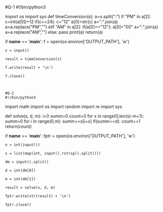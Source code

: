 #Q-1
#!/bin/python3

import os
import sys
def timeConversion(s):
    a=s.split(":")
    if "PM" in a[2]:
        c=int(a[0])+12
        if(c==24):
            c="12"
        a[0]=str(c)
        a=":".join(a)
        a=a.replace("PM","")
    elif "AM" in a[2]:
        if(a[0]=="12"):
            a[0]="00"
        a=":".join(a)
        a=a.replace("AM","")
    else:
        pass
    print(a)
    return(a)

if __name__ == '__main__':
    f = open(os.environ['OUTPUT_PATH'], 'w')

    s = input()

    result = timeConversion(s)

    f.write(result + '\n')

    f.close()
    
    
    
    #Q-2
    #!/bin/python3

import math
import os
import random
import re
import sys

def solve(s, d, m):
    i=0
    summ=0
    count=0
    for x in range(0,len(s)-m+1):
        summ=0
        for i in range(0,m):
            summ+=s[i+x]
        if(summ==d):
            count+=1
    return(count)
        
        

if __name__ == '__main__':
    fptr = open(os.environ['OUTPUT_PATH'], 'w')

    n = int(input())

    s = list(map(int, input().rstrip().split()))

    dm = input().split()

    d = int(dm[0])

    m = int(dm[1])

    result = solve(s, d, m)

    fptr.write(str(result) + '\n')

    fptr.close()

